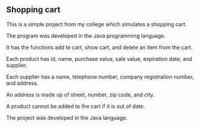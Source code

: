 ## Shopping cart

This is a simple project from my college which simulates a shopping cart.

The program was developed in the Java programming language.

It has the functions add to cart, show cart, and delete an item from the cart.

Each product has id, name, purchase value, sale value, expiration date, and supplier.

Each supplier has a name, telephone number, company registration number, and address.

An address is made up of street, number, zip code, and city.

A product cannot be added to the cart if it is out of date.

The project was developed in the Java language.